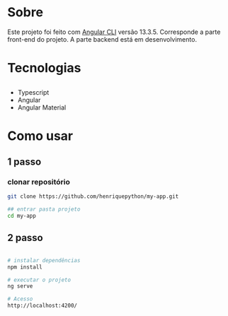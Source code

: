 # Sobre

Este projeto foi feito com [Angular CLI](https://github.com/angular/angular-cli) versão 13.3.5.
Corresponde a parte front-end do projeto.
A parte backend está em desenvolvimento.

#
# Tecnologias

##
- Typescript 
- Angular
- Angular Material

#
# Como usar

## 1 passo
### clonar repositório
```bash
git clone https://github.com/henriquepython/my-app.git
```

```bash
## entrar pasta projeto
cd my-app
```
## 2 passo

```bash

# instalar dependências
npm install

# executar o projeto
ng serve

# Acesso
http://localhost:4200/
```

#
